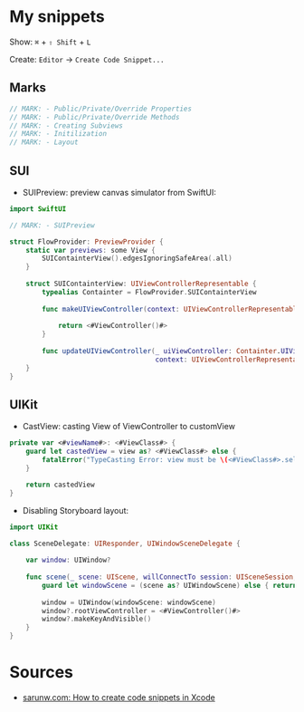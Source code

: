 # My snippets

Show: `⌘` + `⇧ Shift` + `L`

Create: `Editor` -> `Create Code Snippet...`

## Marks
```swift
// MARK: - Public/Private/Override Properties
// MARK: - Public/Private/Override Methods
// MARK: - Creating Subviews
// MARK: - Initilization
// MARK: - Layout
```
## SUI

- SUIPreview: preview canvas simulator from SwiftUI:

```swift
import SwiftUI

// MARK: - SUIPreview

struct FlowProvider: PreviewProvider {
    static var previews: some View {
        SUIContainterView().edgesIgnoringSafeArea(.all)
    }
    
    struct SUIContainterView: UIViewControllerRepresentable {
        typealias Containter = FlowProvider.SUIContainterView
        
        func makeUIViewController(context: UIViewControllerRepresentableContext<Containter>) -> <#ViewController#> {
            
            return <#ViewController()#>
        }
        
        func updateUIViewController(_ uiViewController: Containter.UIViewControllerType,
                                    context: UIViewControllerRepresentableContext<Containter>) { }
    }
}
```

## UIKit

- CastView: casting View of ViewController to customView

```swift
private var <#viewName#>: <#ViewClass#> {
    guard let castedView = view as? <#ViewClass#> else {
        fatalError("TypeCasting Error: view must be \(<#ViewClass#>.self)")
    }

    return castedView
}
```

- Disabling Storyboard layout:

```swift
import UIKit

class SceneDelegate: UIResponder, UIWindowSceneDelegate {
    
    var window: UIWindow?
    
    func scene(_ scene: UIScene, willConnectTo session: UISceneSession, options connectionOptions: UIScene.ConnectionOptions) {
        guard let windowScene = (scene as? UIWindowScene) else { return }
        
        window = UIWindow(windowScene: windowScene)
        window?.rootViewController = <#ViewController()#>
        window?.makeKeyAndVisible()
    }
}
```

# Sources

- [sarunw.com: How to create code snippets in Xcode](https://sarunw.com/posts/how-to-create-code-snippets-in-xcode/)